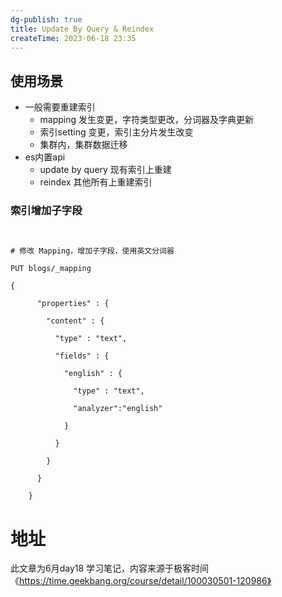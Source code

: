 ```yaml
---
dg-publish: true
title: Update By Query & Reindex
createTime: 2023-06-18 23:35  
---
```


## 使用场景

- 一般需要重建索引
	- mapping 发生变更，字符类型更改，分词器及字典更新
	- 索引setting 变更，索引主分片发生改变
	- 集群内，集群数据迁移
- es内置api
	- update by query 现有索引上重建
	- reindex 其他所有上重建索引


### 索引增加子字段

```http
  

# 修改 Mapping，增加子字段，使用英文分词器

PUT blogs/_mapping

{

      "properties" : {

        "content" : {

          "type" : "text",

          "fields" : {

            "english" : {

              "type" : "text",

              "analyzer":"english"

            }

          }

        }

      }

    }
```


# 地址

此文章为6月day18 学习笔记，内容来源于极客时间《https://time.geekbang.org/course/detail/100030501-120986》